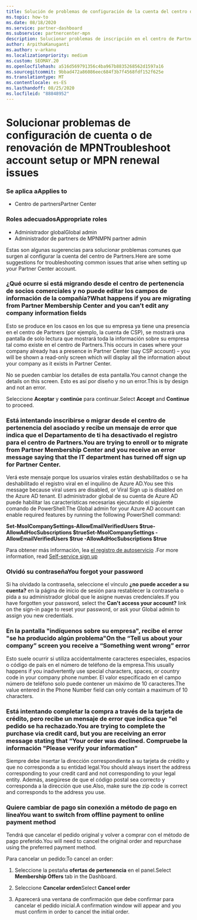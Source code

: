 ```yaml
---
title: Solución de problemas de configuración de la cuenta del centro de Partners o problemas de renovación de MPN
ms.topic: how-to
ms.date: 08/18/2020
ms.service: partner-dashboard
ms.subservice: partnercenter-mpn
description: Solucionar problemas de inscripción en el centro de Partners
author: ArpithaKanuganti
ms.author: v-arkanu
ms.localizationpriority: medium
ms.custom: SEOMAY.20
ms.openlocfilehash: a516d569791356c4ba967b8835268562d1597a16
ms.sourcegitcommit: 9bbad472a86086eec684f3b7f4568fdf152f625e
ms.translationtype: MT
ms.contentlocale: es-ES
ms.lasthandoff: 08/25/2020
ms.locfileid: "88848952"
---
```

# <a name="troubleshoot-account-setup-or-mpn-renewal-issues"></a><span data-ttu-id="1215d-103">Solucionar problemas de configuración de cuenta o de renovación de MPN</span><span class="sxs-lookup"><span data-stu-id="1215d-103">Troubleshoot account setup or MPN renewal issues</span></span>

### <a name="applies-to"></a><span data-ttu-id="1215d-104">Se aplica a</span><span class="sxs-lookup"><span data-stu-id="1215d-104">Applies to</span></span>

- <span data-ttu-id="1215d-105">Centro de partners</span><span class="sxs-lookup"><span data-stu-id="1215d-105">Partner Center</span></span>
 
### <a name="appropriate-roles"></a><span data-ttu-id="1215d-106">Roles adecuados</span><span class="sxs-lookup"><span data-stu-id="1215d-106">Appropriate roles</span></span>

- <span data-ttu-id="1215d-107">Administrador global</span><span class="sxs-lookup"><span data-stu-id="1215d-107">Global admin</span></span>
- <span data-ttu-id="1215d-108">Administrador de partners de MPN</span><span class="sxs-lookup"><span data-stu-id="1215d-108">MPN partner admin</span></span> 
 

<span data-ttu-id="1215d-109">Estas son algunas sugerencias para solucionar problemas comunes que surgen al configurar la cuenta del centro de Partners.</span><span class="sxs-lookup"><span data-stu-id="1215d-109">Here are some suggestions for troubleshooting common issues that arise when setting up your Partner Center account.</span></span>

### <a name="what-happens-if-you-are-migrating-from-partner-membership-center-and-you-cant-edit-any-company-information-fields"></a><span data-ttu-id="1215d-110">¿Qué ocurre si está migrando desde el centro de pertenencia de socios comerciales y no puede editar los campos de información de la compañía?</span><span class="sxs-lookup"><span data-stu-id="1215d-110">What happens if you are migrating from Partner Membership Center and you can't edit any company information fields</span></span>

<span data-ttu-id="1215d-111">Esto se produce en los casos en los que su empresa ya tiene una presencia en el centro de Partners (por ejemplo, la cuenta de CSP), se mostrará una pantalla de solo lectura que mostrará toda la información sobre su empresa tal como existe en el centro de Partners.</span><span class="sxs-lookup"><span data-stu-id="1215d-111">This occurs in cases where your company already has a presence in Partner Center (say CSP account) – you will be shown a read-only screen which will display all the information about your company as it exists in Partner Center.</span></span>

<span data-ttu-id="1215d-112">No se pueden cambiar los detalles de esta pantalla.</span><span class="sxs-lookup"><span data-stu-id="1215d-112">You cannot change the details on this screen.</span></span> <span data-ttu-id="1215d-113">Esto es así por diseño y no un error.</span><span class="sxs-lookup"><span data-stu-id="1215d-113">This is by design and not an error.</span></span>

<span data-ttu-id="1215d-114">Seleccione **Aceptar** y **continúe** para continuar.</span><span class="sxs-lookup"><span data-stu-id="1215d-114">Select **Accept** and **Continue** to proceed.</span></span>

### <a name="you-are-trying-to-enroll-or-to-migrate-from-partner-membership-center-and-you-receive-an-error-message-saying-that-the-it-department-has-turned-off-sign-up-for-partner-center"></a><span data-ttu-id="1215d-115">Está intentando inscribirse o migrar desde el centro de pertenencia del asociado y recibe un mensaje de error que indica que el Departamento de ti ha desactivado el **registro para el centro de Partners**.</span><span class="sxs-lookup"><span data-stu-id="1215d-115">You are trying to enroll or to migrate from Partner Membership Center and you receive an error message saying that the IT department has turned off **sign up for Partner Center**.</span></span> 

<span data-ttu-id="1215d-116">Verá este mensaje porque los usuarios virales están deshabilitados o se ha deshabilitado el registro viral en el inquilino de Azure AD.</span><span class="sxs-lookup"><span data-stu-id="1215d-116">You see this message because viral users are disabled, or Viral Sign up is disabled on the Azure AD tenant.</span></span> <span data-ttu-id="1215d-117">El administrador global de su cuenta de Azure AD puede habilitar las características necesarias ejecutando el siguiente comando de PowerShell:</span><span class="sxs-lookup"><span data-stu-id="1215d-117">The Global admin for your Azure AD account can enable required features by running the following PowerShell command:</span></span>

<span data-ttu-id="1215d-118">**Set-MsolCompanySettings-AllowEmailVerifiedUsers $true-AllowAdHocSubscriptions $true**</span><span class="sxs-lookup"><span data-stu-id="1215d-118">**Set-MsolCompanySettings -AllowEmailVerifiedUsers $true -AllowAdHocSubscriptions $true**</span></span>

<span data-ttu-id="1215d-119">Para obtener más información, lea [el registro de autoservicio](https://docs.microsoft.com/azure/active-directory/users-groups-roles/directory-self-service-signup) .</span><span class="sxs-lookup"><span data-stu-id="1215d-119">For more information, read [Self-service sign up](https://docs.microsoft.com/azure/active-directory/users-groups-roles/directory-self-service-signup)</span></span>

### <a name="you-forgot-your-password"></a><span data-ttu-id="1215d-120">Olvidó su contraseña</span><span class="sxs-lookup"><span data-stu-id="1215d-120">You forgot your password</span></span>

<span data-ttu-id="1215d-121">Si ha olvidado la contraseña, seleccione el vínculo **¿no puede acceder a su cuenta?** en la página de inicio de sesión para restablecer la contraseña o pida a su administrador global que le asigne nuevas credenciales.</span><span class="sxs-lookup"><span data-stu-id="1215d-121">If you have forgotten your password, select the **Can't access your account?** link on the sign-in page to reset your password, or ask your Global admin to assign you new credentials.</span></span>

### <a name="on-the-tell-us-about-your-company-screen-you-receive-a-something-went-wrong-error"></a><span data-ttu-id="1215d-122">En la pantalla "indíquenos sobre su empresa", recibe el error "se ha producido algún problema"</span><span class="sxs-lookup"><span data-stu-id="1215d-122">On the “Tell us about your company” screen you receive a “Something went wrong” error</span></span>

<span data-ttu-id="1215d-123">Esto suele ocurrir si utiliza accidentalmente caracteres especiales, espacios o código de país en el número de teléfono de la empresa.</span><span class="sxs-lookup"><span data-stu-id="1215d-123">This usually happens if you inadvertently use special characters, spaces, or country code in your company phone number.</span></span> <span data-ttu-id="1215d-124">El valor especificado en el campo número de teléfono solo puede contener un máximo de 10 caracteres.</span><span class="sxs-lookup"><span data-stu-id="1215d-124">The value entered in the Phone Number field can only contain a maximum of 10 characters.</span></span>

### <a name="you-are-trying-to-complete-the-purchase-via-credit-card-but-you-are-receiving-an-error-message-stating-that-your-order-was-declined-please-verify-your-information"></a><span data-ttu-id="1215d-125">Está intentando completar la compra a través de la tarjeta de crédito, pero recibe un mensaje de error que indica que "el pedido se ha rechazado.</span><span class="sxs-lookup"><span data-stu-id="1215d-125">You are trying to complete the purchase via credit card, but you are receiving an error message stating that “Your order was declined.</span></span> <span data-ttu-id="1215d-126">Compruebe la información "</span><span class="sxs-lookup"><span data-stu-id="1215d-126">Please verify your information”</span></span>

<span data-ttu-id="1215d-127">Siempre debe insertar la dirección correspondiente a su tarjeta de crédito y que no corresponda a su entidad legal.</span><span class="sxs-lookup"><span data-stu-id="1215d-127">You should always insert the address corresponding to your credit card and not corresponding to your legal entity.</span></span> <span data-ttu-id="1215d-128">Además, asegúrese de que el código postal sea correcto y corresponda a la dirección que use.</span><span class="sxs-lookup"><span data-stu-id="1215d-128">Also, make sure the zip code is correct and corresponds to the address you use.</span></span>

### <a name="you-want-to-switch-from-offline-payment-to-online-payment-method"></a><span data-ttu-id="1215d-129">Quiere cambiar de pago sin conexión a método de pago en línea</span><span class="sxs-lookup"><span data-stu-id="1215d-129">You want to switch from offline payment to online payment method</span></span> 

<span data-ttu-id="1215d-130">Tendrá que cancelar el pedido original y volver a comprar con el método de pago preferido.</span><span class="sxs-lookup"><span data-stu-id="1215d-130">You will need to cancel the original order and repurchase using the preferred payment method.</span></span>

<span data-ttu-id="1215d-131">Para cancelar un pedido:</span><span class="sxs-lookup"><span data-stu-id="1215d-131">To cancel an order:</span></span>

1. <span data-ttu-id="1215d-132">Seleccione la pestaña **ofertas de pertenencia** en el panel.</span><span class="sxs-lookup"><span data-stu-id="1215d-132">Select **Membership Offers** tab in the Dashboard.</span></span>

2. <span data-ttu-id="1215d-133">Seleccione **Cancelar orden**</span><span class="sxs-lookup"><span data-stu-id="1215d-133">Select **Cancel order**</span></span>

3. <span data-ttu-id="1215d-134">Aparecerá una ventana de confirmación que debe confirmar para cancelar el pedido inicial.</span><span class="sxs-lookup"><span data-stu-id="1215d-134">A confirmation window will appear and you must confirm in order to cancel the initial order.</span></span>
